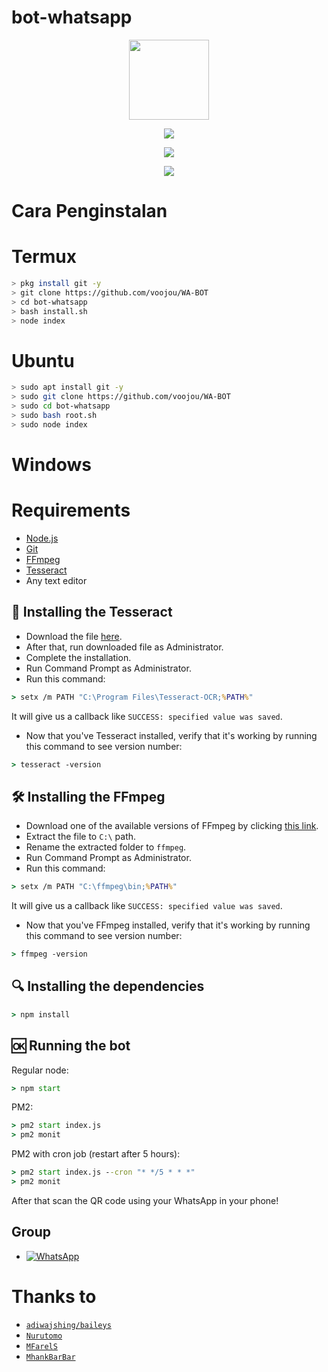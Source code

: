 # bot-whatsapp


<p align="center">
<img src="https://github.com/voojou.png" width="128" height="128"/>
</p>


<p align="center">
  <a href="//github.com/voojou/WA-BOT">
  <img src="https://github-readme-stats.vercel.app/api/pin/?username=Caliphdev&repo=bot-whatsapp&theme=tokyonight" />
   </a>
</p>
<p align="center">
<a href="//github.com/voojou"><img src="https://img.shields.io/badge/Author-Caliph-red.svg?style=for-the-badge&logo=github"/><a/>
</p>
<p align="center">
<a href="https://javascript.com"><img src="https://img.shields.io/badge/Made%20With-javascript-cyan.svg?style=for-the-badge&logo=javascript"/><a/>
</p>

# Cara Penginstalan

# Termux
```bash
> pkg install git -y
> git clone https://github.com/voojou/WA-BOT
> cd bot-whatsapp
> bash install.sh
> node index
```

# Ubuntu
```bash
> sudo apt install git -y
> sudo git clone https://github.com/voojou/WA-BOT
> sudo cd bot-whatsapp
> sudo bash root.sh
> sudo node index
```

# Windows

# Requirements
* [Node.js](https://nodejs.org/en/)
* [Git](https://git-scm.com/downloads)
* [FFmpeg](https://www.gyan.dev/ffmpeg/builds/)
* [Tesseract](https://clp.pw/tesseract)
* Any text editor

## 🧾 Installing the Tesseract
* Download the file [here](https://clp.pw/tesseract).
* After that, run downloaded file as Administrator.
* Complete the installation.
* Run Command Prompt as Administrator.
* Run this command:
```cmd
> setx /m PATH "C:\Program Files\Tesseract-OCR;%PATH%"
```
It will give us a callback like `SUCCESS: specified value was saved`.
* Now that you've Tesseract installed, verify that it's working by running this command to see version number:
```cmd
> tesseract -version
```

## 🛠️ Installing the FFmpeg
* Download one of the available versions of FFmpeg by clicking [this link](https://www.gyan.dev/ffmpeg/builds/).
* Extract the file to `C:\` path.
* Rename the extracted folder to `ffmpeg`.
* Run Command Prompt as Administrator.
* Run this command:
```cmd
> setx /m PATH "C:\ffmpeg\bin;%PATH%"
```
It will give us a callback like `SUCCESS: specified value was saved`.
* Now that you've FFmpeg installed, verify that it's working by running this command to see version number:
```cmd
> ffmpeg -version
```

## 🔍 Installing the dependencies
```cmd
> npm install
```

## 🆗 Running the bot
Regular node:
```cmd
> npm start
```

PM2:
```cmd
> pm2 start index.js
> pm2 monit
```

PM2 with cron job (restart after 5 hours):
```cmd
> pm2 start index.js --cron "* */5 * * *"
> pm2 monit
```

After that scan the QR code using your WhatsApp in your phone!

## Group
* <a href="https://clp.pw/gcbot"><img alt="WhatsApp" src="https://img.shields.io/badge/WhatsApp%20Group-25D366?style=for-the-badge&logo=whatsapp&logoColor=white"/></a>

# Thanks to
* [`adiwajshing/baileys`](https://github.com/adiwajshing/baileys)
* [`Nurutomo`](https://github.com/nurutomo)
* [`MFarelS`](https://github.com/mfarels)
* [`MhankBarBar`](https://github.com/mhankbarbar)
